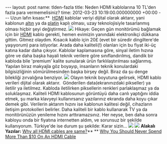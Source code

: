 --- layout: post name: tlden-fazla title: Neden HDMI kablolarına 10 TL'den fazla para vermemelisiniz? time: 2012-03-23 10:19:00.000000000 +00:00 --- Uzun lafın kısası:** 
[HDMI](http://en.wikipedia.org/wiki/HDMI) kablolar veriyi dijital olarak aktarır, yani kablonun [altın](http://www.amazon.co.uk/LINDY-Premium-Standard-Cable-Ethernet/dp/B003QWNCKO/ref=sr_1_59?s=electronics&ie=UTF8&qid=1332375632&sr=1-59) ya da [platin](http://www.amazon.co.uk/AudioQuest-Carbon-High-Speed-Cable/dp/B005OY8R84/ref=sr_1_36?s=electronics&ie=UTF8&qid=1332375545&sr=1-36) kaplı olması, uzay teknolojisiyle tasarlanmış olması hiçbir şeyi değiştirmez.
[![](http://4.bp.blogspot.com/-uSZyV7UVSh4/T2p3R0sUMMI/AAAAAAAABNQ/0JEUsJDWFe0/s200/hdmi.jpg)](http://4.bp.blogspot.com/-uSZyV7UVSh4/T2p3R0sUMMI/AAAAAAAABNQ/0JEUsJDWFe0/s1600/hdmi.jpg)
Hikaye:
Geçen gün monitörümü bağlamak için bir [HDMI](http://en.wikipedia.org/wiki/HDMI) kablo gerekti, hemen evimizin yanındaki elektronikçi dükkana gittim. Gitmez olaydım. Kısacık kablo için 20£ (evet bir süredir dingiltere'de yaşıyorum) para istiyorlar. Arada daha kaliteli(!) olanları için bu fiyat iki-üç katına kadar daha çıkıyor. Kablolar kaplamasına göre, sinyal iletim hızına göre ve daha başka hayali teknik verilere göre sınıflandırılmış, dandik bir kabloda bile 'premium' kalite sunularak ürün farklılaştırılması sağlanmış.
Yapılan biraz makyajla göz boyayıp, insanların teknik konulardaki bilgisizliğinin sömürülmesinden başka birşey değil. Biraz da şu denge bilekliği zırvalığına benziyor.
[![](http://4.bp.blogspot.com/-v_Jt2sENsQQ/T2p3rZMXO7I/AAAAAAAABNY/kTp9KcUFz9s/s200/denge_bilekligi.jpg)](http://4.bp.blogspot.com/-v_Jt2sENsQQ/T2p3rZMXO7I/AAAAAAAABNY/kTp9KcUFz9s/s1600/denge_bilekligi.jpg)
Olayın teknik boyutuna gelirsek, HDMI kablo verileri dijital olarak aktarır.  Gönderilen data(ekranınızdaki pikseller) ya iletilir ya iletilmez. Kabloda iletilirken piksellerin renkleri parlaklaşmaz ya da soluklaşmaz. Kaliteli HDMI kablosunun görüntüyü daha canlı yaptığını iddia etmek, şu marka klavyeyi kullanırsanız yazılarınız ekranda daha koyu çıkar demek gibi.
Verilerin aktarım hızını ise kablonun kalitesi değil, cihazların iletişim protokolleri belirler. Daha kaliteli bir kablo kullanarak TV ya da monitörünüzün yenileme hızını arttıramazsınız.
Her neyse, ben daha sonra kabloyu onda bir fiyatına internetten aldım, ve sorunsuz bir şekilde kullanıyorum. Türkiye'de ise durum şu şekilde:
Karar sizin...
[![](http://2.bp.blogspot.com/-MD5XO-1koM0/T2p5AFfywtI/AAAAAAAABNo/DZZq4q4wgf0/s1600/kazik_hdmi.png)](http://www.hepsiburada.com/Liste/belkin-pure-av-hdmi-to-hdmi-kablo-24-metre-av52300qp08/productDetails.aspx?productId=bs2355&categoryId=84120&SKU=BS2355)
[![](http://3.bp.blogspot.com/-gTXxovzXxms/T2p5NC1ojvI/AAAAAAAABNw/Alnp0qZ8vSU/s1600/ucuz_hdmi.png)](http://www.hepsiburada.com/Liste/s-link-sl-h015-hdmi-mhdmi-m-15m-kablo/productDetails.aspx?productId=bs2285&categoryId=84120&SKU=BS2285-1METRE)
**Alakalı Yazılar:**
[Why all HDMI cables are same?](http://news.cnet.com/8301-17938_105-20056502-1/why-all-hdmi-cables-are-the-same/)**
**
[Why You Should Never Spend More Than \$10 On An HDMI Cable](http://www.makeuseof.com/tag/spend-10-hdmi-cable/)
